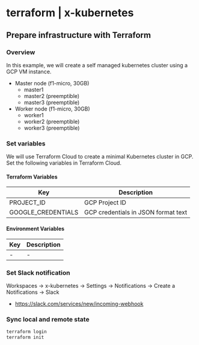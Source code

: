 # terraform | x-kubernetes

## Prepare infrastructure with Terraform

### Overview

In this example, we will create a self managed kubernetes cluster using a GCP VM instance.

* Master node (f1-micro, 30GB)
  * master1
  * master2 (preemptible)
  * master3 (preemptible)
* Worker node (f1-micro, 30GB)
  * worker1
  * worker2 (preemptible)
  * worker3 (preemptible)

### Set variables

We will use Terraform Cloud to create a minimal Kubernetes cluster in GCP. Set the following variables in Terraform Cloud.

#### Terraform Variables 

| Key | Description |
| ---- | ---- |
| PROJECT_ID | GCP Project ID |
| GOOGLE_CREDENTIALS | GCP credentials in JSON format text |

#### Environment Variables

| Key | Description |
| ---- | ---- |
| - | - |

### Set Slack notification

Workspaces -> x-kubernetes -> Settings -> Notifications -> Create a Notifications -> Slack

* https://slack.com/services/new/incoming-webhook

### Sync local and remote state

```bash
terraform login
terraform init
```
